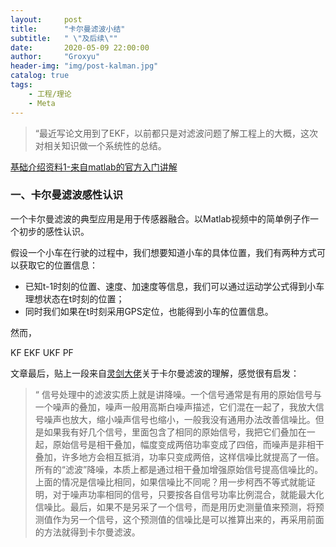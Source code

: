 ```yaml
---
layout:     post
title:      "卡尔曼滤波小结"
subtitle:   " \"及后续\""
date:       2020-05-09 22:00:00
author:     "Groxyu"
header-img: "img/post-kalman.jpg"
catalog: true
tags:
    - 工程/理论
    - Meta
---
```


> “最近写论文用到了EKF，以前都只是对滤波问题了解工程上的大概，这次对相关知识做一个系统性的总结。

[基础介绍资料1-来自matlab的官方入门讲解](https://www.zhihu.com/question/23971601/answer/839664224)

### 一、卡尔曼滤波感性认识
一个卡尔曼滤波的典型应用是用于传感器融合。以Matlab视频中的简单例子作一个初步的感性认识。

假设一个小车在行驶的过程中，我们想要知道小车的具体位置，我们有两种方式可以获取它的位置信息：
* 已知t-1时刻的位置、速度、加速度等信息，我们可以通过运动学公式得到小车理想状态在t时刻的位置；
* 同时我们如果在t时刻采用GPS定位，也能得到小车的位置信息。

然而，

 KF
 EKF
 UKF
 PF

 文章最后，贴上一段来自[灵剑大佬](https://www.zhihu.com/question/23971601/answer/194543896)关于卡尔曼滤波的理解，感觉很有启发：
 >“ 信号处理中的滤波实质上就是讲降噪。一个信号通常是有用的原始信号与一个噪声的叠加，噪声一般用高斯白噪声描述，它们混在一起了，我放大信号噪声也放大，缩小噪声信号也缩小，一般我没有通用办法改善信噪比。但是如果我有好几个信号，里面包含了相同的原始信号，我把它们叠加在一起，原始信号是相干叠加，幅度变成两倍功率变成了四倍，而噪声是非相干叠加，许多地方会相互抵消，功率只变成两倍，这样信噪比就提高了一倍。所有的“滤波”降噪，本质上都是通过相干叠加增强原始信号提高信噪比的。上面的情况是信噪比相同，如果信噪比不同呢？用一步柯西不等式就能证明，对于噪声功率相同的信号，只要按各自信号功率比例混合，就能最大化信噪比。最后，如果不是另采了一个信号，而是用历史测量值来预测，将预测值作为另一个信号，这个预测值的信噪比是可以推算出来的，再采用前面的方法就得到卡尔曼滤波。
